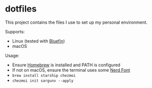 # dotfiles

This project contains the files I use to set up my personal environment.

Supports:

- Linux (tested with [Bluefin](https://projectbluefin.io/))
- macOS

Usage:

- Ensure [Homebrew](https://brew.sh/) is installed and PATH is configured
- If not on macOS, ensure the terminal uses some [Nerd Font](https://www.nerdfonts.com/)
- `brew install starship chezmoi`
- `chezmoi init sargunv --apply`
